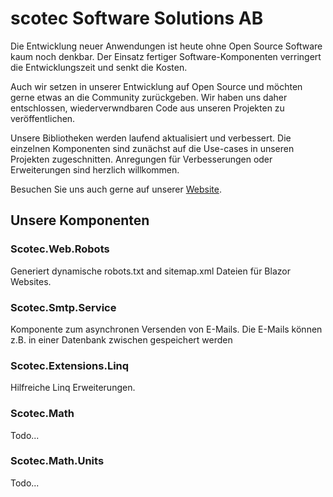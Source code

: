 # scotec Software Solutions AB


Die Entwicklung neuer Anwendungen ist heute ohne Open Source Software kaum noch denkbar. Der Einsatz fertiger Software-Komponenten verringert die Entwicklungszeit und senkt die Kosten.

Auch wir setzen in unserer Entwicklung auf Open Source und möchten gerne etwas an die Community zurückgeben. Wir haben uns daher entschlossen, wiederverwndbaren Code aus unseren Projekten zu veröffentlichen.

Unsere Bibliotheken werden laufend aktualisiert und verbessert. Die einzelnen Komponenten sind zunächst auf die Use-cases in unseren Projekten zugeschnitten. Anregungen für Verbesserungen oder Erweiterungen sind herzlich willkommen.

Besuchen Sie uns auch gerne auf unserer [Website](https://www.scotec-software.com).

## Unsere Komponenten

### Scotec.Web.Robots

Generiert dynamische robots.txt and sitemap.xml Dateien für Blazor Websites.

### Scotec.Smtp.Service

Komponente zum asynchronen Versenden von E-Mails. Die E-Mails können z.B. in einer Datenbank zwischen gespeichert werden

### Scotec.Extensions.Linq
Hilfreiche Linq Erweiterungen.

### Scotec.Math
Todo...

### Scotec.Math.Units
Todo...
